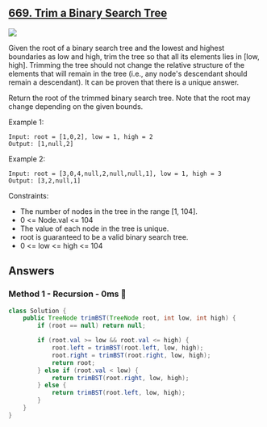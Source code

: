 ## [669. Trim a Binary Search Tree](https://leetcode.com/problems/trim-a-binary-search-tree/)

![](https://github.com/weltond/DataStructure/blob/master/medium.PNG)

Given the root of a binary search tree and the lowest and highest boundaries as low and high, trim the tree so that all its elements lies in [low, high]. Trimming the tree should not change the relative structure of the elements that will remain in the tree (i.e., any node's descendant should remain a descendant). It can be proven that there is a unique answer.

Return the root of the trimmed binary search tree. Note that the root may change depending on the given bounds.

 

Example 1:

```
Input: root = [1,0,2], low = 1, high = 2
Output: [1,null,2]
```

Example 2:

```
Input: root = [3,0,4,null,2,null,null,1], low = 1, high = 3
Output: [3,2,null,1]
``` 

Constraints:

- The number of nodes in the tree in the range [1, 104].
- 0 <= Node.val <= 104
- The value of each node in the tree is unique.
- root is guaranteed to be a valid binary search tree.
- 0 <= low <= high <= 104

## Answers
### Method 1 - Recursion - 0ms :rocket:

```java
class Solution {
    public TreeNode trimBST(TreeNode root, int low, int high) {
        if (root == null) return null;

        if (root.val >= low && root.val <= high) {
            root.left = trimBST(root.left, low, high);
            root.right = trimBST(root.right, low, high);
            return root;
        } else if (root.val < low) {
            return trimBST(root.right, low, high);
        } else {
            return trimBST(root.left, low, high);
        }
    }
}
```
